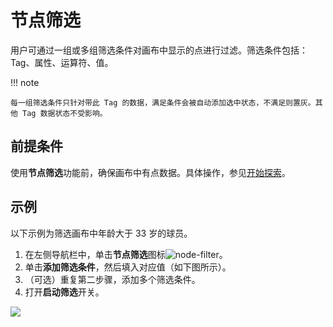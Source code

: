 # 节点筛选

用户可通过一组或多组筛选条件对画布中显示的点进行过滤。筛选条件包括：Tag、属性、运算符、值。

!!! note

    每一组筛选条件只针对带此 Tag 的数据，满足条件会被自动添加选中状态，不满足则置灰。其他 Tag 数据状态不受影响。 

## 前提条件

使用**节点筛选**功能前，确保画布中有点数据。具体操作，参见[开始探索](ex-ug-query-exploration.md)。

## 示例

以下示例为筛选画布中年龄大于 33 岁的球员。

1. 在左侧导航栏中，单击**节点筛选**图标![node-filter](https://docs-cdn.nebula-graph.com.cn/figures/nav-filter.png)。
2. 单击**添加筛选条件**，然后填入对应值（如下图所示）。
3. （可选）重复第二步骤，添加多个筛选条件。
4. 打开**启动筛选**开关。

![](https://docs-cdn.nebula-graph.com.cn/figures/node-filtering.png)
